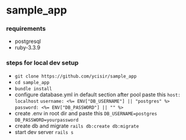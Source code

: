 # sample_app

### requirements
- postgresql
- ruby-3.3.9

### steps for local dev setup
- `git clone https://github.com/ycisir/sample_app`
- `cd sample_app`
- `bundle install`
- configure database.yml
  in default section after pool paste this
  `host: localhost`
  `username: <%= ENV["DB_USERNAME"] || "postgres" %>`
  `password: <%= ENV["DB_PASSWORD"] || "" %>`
- create .env in root dir and paste this
  `DB_USERNAME=postgres`
  `DB_PASSWORD=yourpassword`
- create db and migrate
  `rails db:create db:migrate`
- start dev server
  `rails s`
